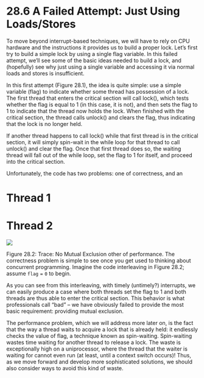 # 28.6 A Failed Attempt: Just Using Loads/Stores  

To move beyond interrupt-based techniques, we will have to rely on CPU hardware and the instructions it provides us to build a proper lock. Let’s first try to build a simple lock by using a single flag variable. In this failed attempt, we’ll see some of the basic ideas needed to build a lock, and (hopefully) see why just using a single variable and accessing it via normal loads and stores is insufficient.  

In this first attempt (Figure 28.1), the idea is quite simple: use a simple variable (flag) to indicate whether some thread has possession of a lock. The first thread that enters the critical section will call lock(), which tests whether the flag is equal to 1 (in this case, it is not), and then sets the flag to 1 to indicate that the thread now holds the lock. When finished with the critical section, the thread calls unlock() and clears the flag, thus indicating that the lock is no longer held.  

If another thread happens to call lock() while that first thread is in the critical section, it will simply spin-wait in the while loop for that thread to call unlock() and clear the flag. Once that first thread does so, the waiting thread will fall out of the while loop, set the flag to 1 for itself, and proceed into the critical section.  

Unfortunately, the code has two problems: one of correctness, and an  

# Thread 1  

# Thread 2  

![](images/76b42747f1be1b7071aecde1821cb43d252ff3af14ecd078f4c6e14fee547c85.jpg)  

Figure 28.2: Trace: No Mutual Exclusion other of performance. The correctness problem is simple to see once you get used to thinking about concurrent programming. Imagine the code interleaving in Figure 28.2; assume $\mathtt { f l a g = 0 }$ to begin.  

As you can see from this interleaving, with timely (untimely?) interrupts, we can easily produce a case where both threads set the flag to 1 and both threads are thus able to enter the critical section. This behavior is what professionals call “bad” – we have obviously failed to provide the most basic requirement: providing mutual exclusion.  

The performance problem, which we will address more later on, is the fact that the way a thread waits to acquire a lock that is already held: it endlessly checks the value of flag, a technique known as spin-waiting. Spin-waiting wastes time waiting for another thread to release a lock. The waste is exceptionally high on a uniprocessor, where the thread that the waiter is waiting for cannot even run (at least, until a context switch occurs)! Thus, as we move forward and develop more sophisticated solutions, we should also consider ways to avoid this kind of waste.  

